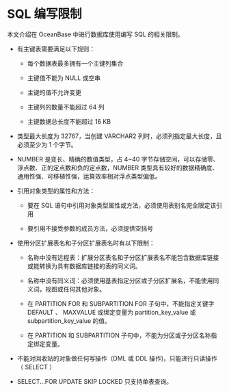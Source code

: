 SQL 编写限制 
=============================

本文介绍在 OceanBase 中进行数据库使用编写 SQL 的相关限制。

* 有主键表需要满足以下规则：

  * 每个数据表最多拥有一个主键列集合

    
  
  * 主键值不能为 NULL 或空串

    
  
  * 主键的值不允许变更

    
  
  * 主键列的数量不能超过 64 列

    
  
  * 主键数据总长度不能超过 16 KB

    
  

  

* 类型最大长度为 32767，当创建 VARCHAR2 列时，必须列指定最大长度，且必须至少为 1 个字节。

  

* NUMBER 是变长、精确的数值类型，占 4\~40 字节存储空间，可以存储零、浮点数、正的定点数和负的定点数，NUMBER 类型具有较好的数据精确度、通用性强、可移植性强，运算效率相对浮点类型偏低。

  

* 引用对象类型的属性和方法：

  * 要在 SQL 语句中引用对象类型属性或方法，必须使用表别名完全限定该引用

    
  
  * 要引用不接受参数的成员方法，必须提供空括号

    
  

  

* 使用分区扩展表名和子分区扩展表名时有以下限制：

  * 名称中没有远程表：扩展分区表名和子分区扩展表名不能包含数据库链接或能转换为具有数据库链接的表的同义词。

    
  
  * 名称中没有同义词：必须使用基表指定分区或子分区扩展名，不能使用同义词，视图或任何其他对象。

    
  
  * 在 PARTITION FOR 和 SUBPARTITION FOR 子句中，不能指定关键字 DEFAULT 、 MAXVALUE 或绑定变量为 partition_key_value 或 subpartition_key_value 的值。

    
  
  * 在 PARTITION 和 SUBPARTITION 子句中，不能为分区或子分区名称指定绑定变量。

    
  

  

* 不能对回收站的对象做任何写操作（DML 或 DDL 操作)，只能进行只读操作（ SELECT ）

  

* SELECT...FOR UPDATE SKIP LOCKED 只支持单表查询。

  




